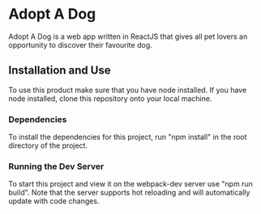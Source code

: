 # Adopt A Dog

Adopt A Dog is a web app written in ReactJS that gives all pet lovers an opportunity to discover their favourite dog.

## Installation and Use

To use this product make sure that you have node installed. If you have node installed, clone this repository onto your local machine.

### Dependencies

To install the dependencies for this project, run "npm install" in the root directory of the project. 

### Running the Dev Server 

To start this project and view it on the webpack-dev server use "npm run build". Note that the server supports hot reloading and will automatically update
with code changes.
